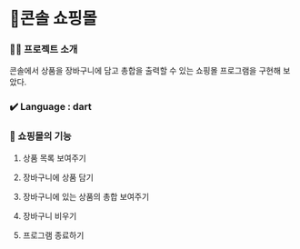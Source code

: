 # 🛒콘솔 쇼핑몰


### 👨‍🏫 프로젝트 소개
콘솔에서 상품을 장바구니에 담고 총합을 출력할 수 있는 쇼핑몰 프로그램을 구현해 보았다.


### ✔️ Language : dart


### 🌟 쇼핑몰의 기능

1. 상품 목록 보여주기

2. 장바구니에 상품 담기

3. 장바구니에 있는 상품의 총합 보여주기

4. 장바구니 비우기

5. 프로그램 종료하기

